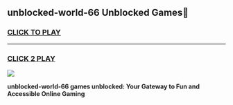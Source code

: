 
## unblocked-world-66 Unblocked Games👋
<h3>
<a href="https://news.freeplayer.one?title=unblocked-world-66&ref=16F">CLICK TO PLAY</a></h3>
<hr>

<h3>
<a href="https://news.freeplayer.one?title=unblocked-world-66&ref=16F">CLICK 2 PLAY</a>
  
</h3>

<a href="https://news.freeplayer.one?title=unblocked-world-66&ref=16F/"><img src="https://clearcache.store/games.png"></a>


**unblocked-world-66 games unblocked: Your Gateway to Fun and Accessible Online Gaming**
